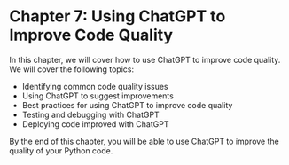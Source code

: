 # Chapter 7: Using ChatGPT to Improve Code Quality

In this chapter, we will cover how to use ChatGPT to improve code quality. We will cover the following topics:

- Identifying common code quality issues
- Using ChatGPT to suggest improvements
- Best practices for using ChatGPT to improve code quality
- Testing and debugging with ChatGPT
- Deploying code improved with ChatGPT

By the end of this chapter, you will be able to use ChatGPT to improve the quality of your Python code.
